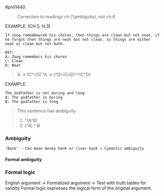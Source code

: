 #phil1440 
> Correction to readings ch.7(ambiguity), not ch.8

EXAMPLE: (CH 5, H,3)
```
If zoog remembewred his chores, then things are clean but not neat, if he forgot then things are neat but not clean. so things are either neat or clean but not both.
```
```
KEY:
A: Zoog remembers his chores
C: Clean
D: Neat
```
> A -> (C^>D)
> ^A -> (^D)
> (CvD)^^(C^D) 

EXAMPLE: 
```
The Godfather is not boring and long
A: The godfather is boring
B: The godfather is long
```
>This sentence has ambiguity 
>1) ^(A^B) 
>2) (^A) ^ B
### Ambiguity 
```
'Bank' - Can mean money bank or river bank < Cymantic ambiguity
```
#### Formal ambiguity 


### Formal logic
English argument -> Formalized argument -> Test with truth tables for validity
Formal logic expresses the logical form of the original argument.
